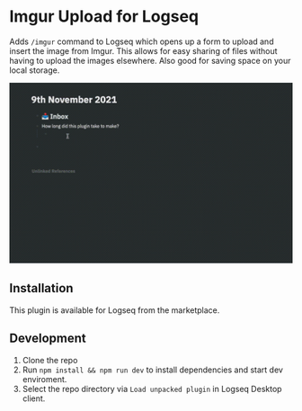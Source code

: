 # Imgur Upload for Logseq

Adds `/imgur` command to Logseq which opens up a form to upload and insert the image from Imgur. This allows for easy sharing of files without having to upload the images elsewhere. Also good for saving space on your local storage.

![demo](./demo.gif)

## Installation

This plugin is available for Logseq from the marketplace.

## Development

1. Clone the repo
2. Run `npm install && npm run dev` to install dependencies and start dev enviroment.
3. Select the repo directory via `Load unpacked plugin` in Logseq Desktop client.

